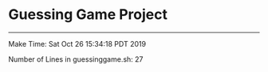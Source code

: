 # Guessing Game Project
---
Make Time: Sat Oct 26 15:34:18 PDT 2019


Number of Lines in guessinggame.sh: 27
